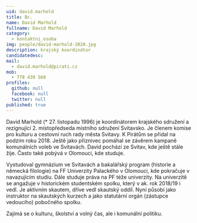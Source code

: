 ```yaml
---
uid: david.marhold
title: Bc.
name: David Marhold
fullname: David Marhold
category:
  - kontaktni_osoba
img: people/david-marhold-2020.jpg
description: krajský koordinátor
candidatedesc:
mail:
  - david.marhold@pirati.cz
mob:
  - 778 439 560
profiles:
  github: null
  facebook: null
  twitter: null
published: true
---
```

David Marhold (* 27. listopadu 1996) je koordinátorem krajského sdružení a
rezignující 2. místopředseda místního sdružení Svitavsko. Je členem komise pro
kulturu a cestovní ruch rady města Svitavy. K Pirátům se přidal na podzim roku
2018. Ještě jako příznivec pomáhal se závěrem kampaně komunálních voleb ve
Svitavách. David pochází ze Svitav, kde ještě stále žije. Často také pobývá v
Olomouci, kde studuje.

Vystudoval gymnázium ve Svitavách a bakalářský program (historie a německá
filologie) na FF Univerzity Palackého v Olomouci, kde pokračuje v navazujícím
studiu. Dále studuje práva na PF téže univerzity. Na univerzitě se angažuje v
historickém studentském spolku, který v ak. rok 2018/19 i vedl. Je aktivním
skautem, dříve vedl skautský oddíl. Nyní působí jako instruktor na skautských
kurzech a jako statutární orgán (zástupce vedoucího) pobočného spolku.

Zajímá se o kulturu, školství a volný čas, ale i komunální politiku.
